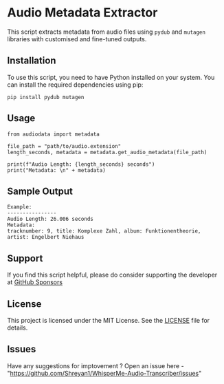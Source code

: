 # Audio Metadata Extractor

This script extracts metadata from audio files using `pydub` and `mutagen` libraries with customised and fine-tuned outputs.

## Installation

To use this script, you need to have Python installed on your system. You can install the required dependencies using pip:

```
pip install pydub mutagen
```

## Usage

```
from audiodata import metadata

file_path = "path/to/audio.extension"
length_seconds, metadata = metadata.get_audio_metadata(file_path)

print(f"Audio Length: {length_seconds} seconds")
print("Metadata: \n" + metadata)
```

## Sample Output

```
Example:
----------------
Audio Length: 26.006 seconds
Metadata: 
tracknumber: 9, title: Komplexe Zahl, album: Funktionentheorie, artist: Engelbert Niehaus
```

## Support

If you find this script helpful, please do consider supporting the developer at [GitHub Sponsors](https://github.com/sponsors/Shreyan1)

## License

This project is licensed under the MIT License. See the [LICENSE](https://github.com/git/git-scm.com/blob/main/MIT-LICENSE.txt) file for details.

## Issues

Have any suggestions for imptovement ? Open an issue here - "https://github.com/Shreyan1/WhisperMe-Audio-Transcriber/issues"
